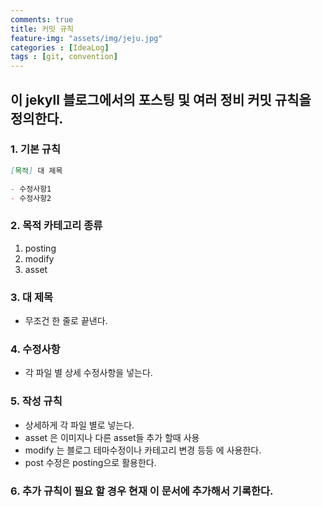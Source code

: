 ```yaml
---
comments: true
title: 커밋 규칙
feature-img: "assets/img/jeju.jpg"
categories : [IdeaLog]
tags : [git, convention]
---
```


## 이 jekyll 블로그에서의 포스팅 및 여러 정비 커밋 규칙을 정의한다.

### 1. 기본 규칙

```markdown
[목적] 대 제목

- 수정사항1
- 수정사항2
```

### 2. 목적 카테고리 종류

1. posting
1. modify
1. asset

### 3. 대 제목

- 무조건 한 줄로 끝낸다.

### 4. 수정사항

- 각 파일 별 상세 수정사항을 넣는다.

### 5. 작성 규칙

- 상세하게 각 파일 별로 넣는다.
- asset 은 이미지나 다른 asset들 추가 할때 사용
- modify 는 블로그 테마수정이나 카테고리 변경 등등 에 사용한다.
- post 수정은 posting으로 활용한다.

### 6. 추가 규칙이 필요 할 경우 현재 이 문서에 추가해서 기록한다.